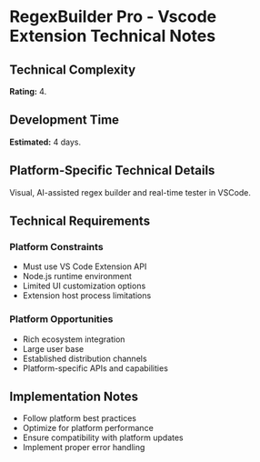 # RegexBuilder Pro - Vscode Extension Technical Notes

## Technical Complexity
**Rating:** 4.

## Development Time
**Estimated:** 4 days.

## Platform-Specific Technical Details
Visual, AI-assisted regex builder and real-time tester in VSCode.

## Technical Requirements

### Platform Constraints
- Must use VS Code Extension API
- Node.js runtime environment
- Limited UI customization options
- Extension host process limitations

### Platform Opportunities
- Rich ecosystem integration
- Large user base
- Established distribution channels
- Platform-specific APIs and capabilities

## Implementation Notes
- Follow platform best practices
- Optimize for platform performance
- Ensure compatibility with platform updates
- Implement proper error handling
